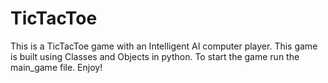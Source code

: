 # TicTacToe
This is a TicTacToe game with an Intelligent AI computer player. This game is built using Classes and Objects in python. 
To start the game run the main_game file.
Enjoy!
